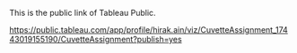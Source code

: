 This is the public link of Tableau Public.

https://public.tableau.com/app/profile/hirak.ain/viz/CuvetteAssignment_17443019155190/CuvetteAssignment?publish=yes
